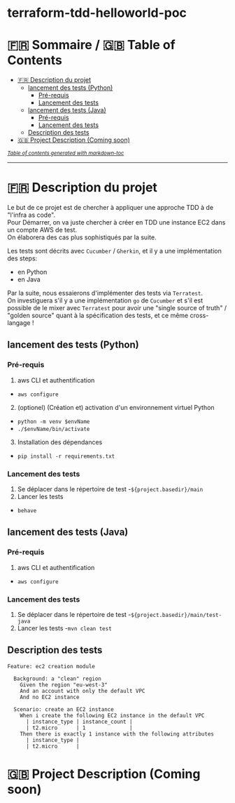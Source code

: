 # terraform-tdd-helloworld-poc

:fr: Sommaire / :gb: Table of Contents
=================

<!--ts-->

- [:fr: Description du projet](#-fr--description-du-projet)
  * [lancement des tests (Python)](#lancement-des-tests--python-)
    + [Pré-requis](#pr--requis)
    + [Lancement des tests](#lancement-des-tests)
  * [lancement des tests (Java)](#lancement-des-tests--java-)
    + [Pré-requis](#pr--requis-1)
    + [Lancement des tests](#lancement-des-tests-1)
  * [Description des tests](#description-des-tests)
- [:gb: Project Description (Coming soon)](#-gb--project-description--coming-soon-)

<small><i><a href='http://ecotrust-canada.github.io/markdown-toc/'>Table of contents generated with markdown-toc</a></i></small>


---

# :fr: Description du projet

Le but de ce projet est de chercher à appliquer une approche TDD à de "l'infra as code". \
Pour Démarrer, on va juste chercher à créer en TDD une instance EC2 dans un compte AWS de test. \
On élaborera des cas plus sophistiqués par la suite.

Les tests sont décrits avec `Cucumber` / `Gherkin`, et il y a une implémentation des steps:
- en Python
- en Java

Par la suite, nous essaierons d'implémenter des tests via `Terratest`. \
On investiguera s'il y a une implémentation `go` de `Cucumber` et s'il est possible de le mixer avec `Terratest`
pour avoir une "single source of truth" / "golden source" quant à la spécification des tests, et ce même cross-langage !

## lancement des tests (Python)

### Pré-requis

1. aws CLI et authentification
  - `aws configure`
2. (optionel) (Création et) activation d'un environnement virtuel Python
  - `python -m venv $envName`
  - `./$envName/bin/activate`
3. Installation des dépendances
  - `pip install -r requirements.txt`

### Lancement des tests
1. Se déplacer dans le répertoire de test
  -`${project.basedir}/main`
2. Lancer les tests
  - `behave`

## lancement des tests (Java)

### Pré-requis

1. aws CLI et authentification
- `aws configure`

### Lancement des tests

1. Se déplacer dans le répertoire de test 
  -`${project.basedir}/main/test-java`
2. Lancer les tests
  -`mvn clean test`

## Description des tests

```gherkin
Feature: ec2 creation module

  Background: a "clean" region
    Given the region "eu-west-3"
    And an account with only the default VPC
    And no EC2 instance

  Scenario: create an EC2 instance
    When i create the following EC2 instance in the default VPC
      | instance_type | instance_count |
      | t2.micro      | 1              |
    Then there is exactly 1 instance with the following attributes
      | instance_type |
      | t2.micro      |
```

# :gb: Project Description (Coming soon)
